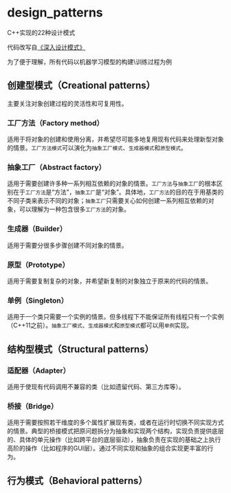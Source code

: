 # design_patterns

C++实现的22种设计模式

代码改写自[《深入设计模式》](https://refactoring.guru/design-patterns)

为了便于理解，所有代码以机器学习模型的构建\训练过程为例

## 创建型模式（Creational patterns）

主要关注对象创建过程的灵活性和可复用性。

### 工厂方法（Factory method）

适用于将对象的创建和使用分离，并希望尽可能多地复用现有代码来处理新型对象的情景。`工厂方法模式`可以演化为`抽象工厂模式`、`生成器模式`和`原型模式`。

### 抽象工厂（Abstract factory）

适用于需要创建许多种一系列相互依赖的对象的情景。`工厂方法`与`抽象工厂`的根本区别在于`工厂方法`是“方法”，`抽象工厂`是“对象”。具体地，`工厂方法`的目的在于用基类的不同子类来表示不同的对象；`抽象工厂`只需要关心如何创建一系列相互依赖的对象，可以理解为一种包含很多`工厂方法`的对象。

### 生成器（Builder）

适用于需要分很多步骤创建不同对象的情景。

### 原型（Prototype）

适用于需要复制复杂的对象，并希望新复制的对象独立于原来的代码的情景。

### 单例（Singleton）

适用于一个类只需要一个实例的情景。但多线程下不能保证所有线程只有一个实例（C++11之前）。`抽象工厂模式`、`生成器模式`和`原型模式`都可以用`单例`实现。

## 结构型模式（Structural patterns）

### 适配器（Adapter）

适用于使现有代码调用不兼容的类（比如遗留代码、第三方库等）。

### 桥接（Bridge）

适用于需要按照若干维度的多个属性扩展现有类，或者在运行时切换不同实现方式的情景。典型的桥接模式把原问题拆分为抽象和实现两个结构，实现负责提供底层的、具体的单元操作（比如跨平台的底层驱动），抽象负责在实现的基础之上执行高阶的操作（比如程序的GUI层）。通过不同实现和抽象的组合实现更丰富的行为。

## 行为模式（Behavioral patterns）
